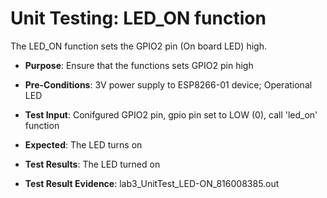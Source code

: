# Unit Testing: LED_ON function

The LED_ON function sets the GPIO2 pin (On board LED) high.

- **Purpose**: Ensure that the functions sets GPIO2 pin high 

- **Pre-Conditions**: 3V power supply to ESP8266-01 device; Operational LED 

- **Test Input**: Conifgured GPIO2 pin, gpio pin set to LOW (0), call 'led_on' function

- **Expected**: The LED turns on 

- **Test Results**: The LED turned on 

- **Test Result Evidence**: lab3_UnitTest_LED-ON_816008385.out